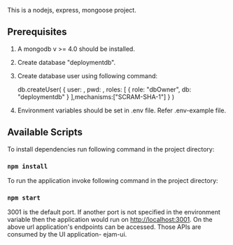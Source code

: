 This is a nodejs, express, mongoose project.

## Prerequisites

1. A mongodb v >= 4.0 should be installed.
2. Create database "deploymentdb".
3. Create database user using following command:

    db.createUser( { user: <username>, pwd: <password>, roles: [ { role: "dbOwner", db: "deploymentdb" } ],mechanisms:["SCRAM-SHA-1"] } )

4. Environment variables should be set in .env file. Refer .env-example file.

## Available Scripts

To install dependencies run following command in the project directory:
### `npm install`

To run the application invoke following command in the project directory:
### `npm start`

3001 is the default port. If another port is not specified in the environment variable then the application would run on [http://localhost:3001](http://localhost:3001).
On the above url application's endpoints can be accessed.
Those APIs are consumed by the UI application- ejam-ui.